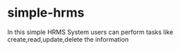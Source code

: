 # simple-hrms
In this simple HRMS System users can perform tasks like create,read,update,delete the information 
